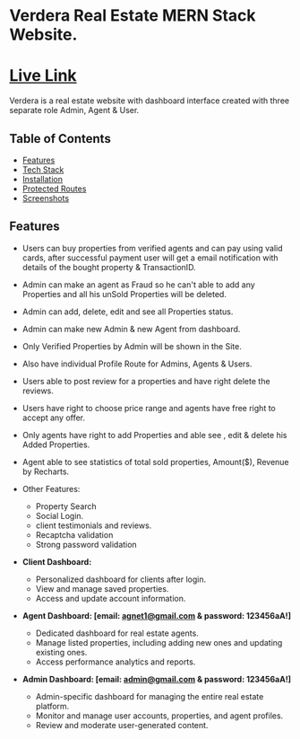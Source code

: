 # Verdera Real Estate MERN Stack Website.

# [Live Link](https://fir-module51.web.app/)
Verdera is a real estate website with dashboard interface created with three separate role Admin, Agent & User.

## Table of Contents

- [Features](#features)
- [Tech Stack](#tech-stack)
- [Installation](#installation)
- [Protected Routes](#protected-routes)
- [Screenshots](#screenshots)

## Features

- Users can buy properties from verified agents and can pay using valid cards, after successful payment user will get a email notification with details of the bought property & TransactionID.
- Admin can make an agent as Fraud so he can't able to add any Properties and all his unSold Properties will be deleted.
- Admin can add, delete, edit and see all Properties status.
- Admin can make new Admin & new Agent from dashboard.
- Only Verified Properties by Admin will be shown in the Site.
- Also have individual Profile Route for Admins, Agents & Users.
- Users able to post review for a properties and have right delete the reviews.
- Users have right to choose price range and agents have free right to accept any offer.
- Only agents have right to add Properties and able see , edit & delete his Added Properties.
- Agent able to see statistics of total sold properties, Amount($), Revenue by Recharts.
- Other Features:
  - Property Search
  - Social Login.
  - client testimonials and reviews.
  - Recaptcha validation
  - Strong password validation
 
- **Client Dashboard:**
  - Personalized dashboard for clients after login.
  - View and manage saved properties.
  - Access and update account information.
    
- **Agent Dashboard: [email: agnet1@gmail.com & password: 123456aA!]**
  - Dedicated dashboard for real estate agents.
  - Manage listed properties, including adding new ones and updating existing ones.
  - Access performance analytics and reports.

- **Admin Dashboard: [email: admin@gmail.com & password: 123456aA!]**
  - Admin-specific dashboard for managing the entire real estate platform.
  - Monitor and manage user accounts, properties, and agent profiles.
  - Review and moderate user-generated content.
